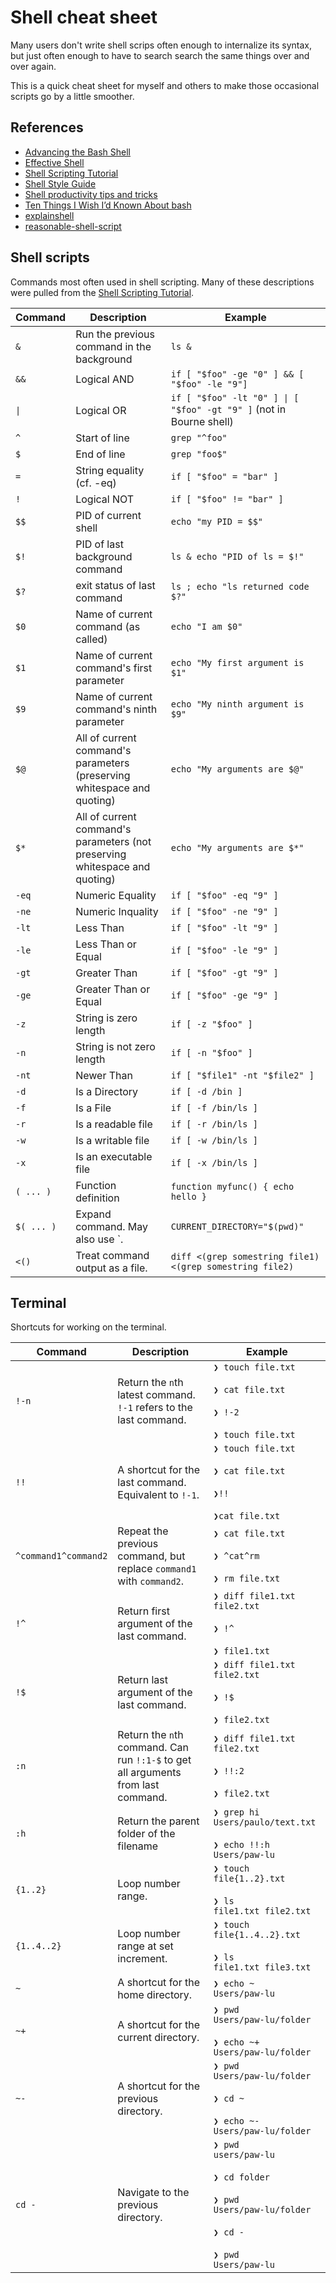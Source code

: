 # Shell cheat sheet

Many users
don't write shell scrips often enough
to internalize its syntax,
but just often enough
to have to search search the same things over and over again.

This is a quick cheat sheet
for myself and others
to make those occasional scripts
go by a little smoother.

## References

- [Advancing the Bash Shell](http://samrowe.com/wordpress/advancing-in-the-bash-shell/)
- [Effective Shell](https://effective-shell.com/)
- [Shell Scripting Tutorial](https://www.shellscript.sh/)
- [Shell Style Guide](https://google.github.io/styleguide/shellguide.html)
- [Shell productivity tips and tricks](https://blog.balthazar-rouberol.com/shell-productivity-tips-and-tricks.html)
- [Ten Things I Wish I’d Known About bash](https://zwischenzugs.com/2018/01/06/ten-things-i-wish-id-known-about-bash/)
- [explainshell](https://explainshell.com/)
- [reasonable-shell-script](https://github.com/mjambon/reasonable-shell-script)

## Shell scripts

Commands most often used
in shell scripting.
Many of these descriptions
were pulled from
the [Shell Scripting Tutorial](https://www.shellscript.sh/quickref.html).

| Command    | Description                                                                 | Example                                                             |
| ---------- | --------------------------------------------------------------------------- | ------------------------------------------------------------------- |
| `&`        | Run the previous command in the background                                  | `ls &`                                                              |
| `&&`       | Logical AND                                                                 | `if [ "$foo" -ge "0" ] && [ "$foo" -le "9"]`                        |
| `\|`       | Logical OR                                                                  | `if [ "$foo" -lt "0" ] \| [ "$foo" -gt "9" ]` (not in Bourne shell) |
| `^`        | Start of line                                                               | `grep "^foo"`                                                       |
| `$`        | End of line                                                                 | `grep "foo$"`                                                       |
| `=`        | String equality (cf. -eq)                                                   | `if [ "$foo" = "bar" ]`                                             |
| `!`        | Logical NOT                                                                 | `if [ "$foo" != "bar" ]`                                            |
| `$$`       | PID of current shell                                                        | `echo "my PID = $$"`                                                |
| `$!`       | PID of last background command                                              | `ls & echo "PID of ls = $!"`                                        |
| `$?`       | exit status of last command                                                 | `ls ; echo "ls returned code $?"`                                   |
| `$0`       | Name of current command (as called)                                         | `echo "I am $0"`                                                    |
| `$1`       | Name of current command's first parameter                                   | `echo "My first argument is $1"`                                    |
| `$9`       | Name of current command's ninth parameter                                   | `echo "My ninth argument is $9"`                                    |
| `$@`       | All of current command's parameters (preserving whitespace and quoting)     | `echo "My arguments are $@"`                                        |
| `$*`       | All of current command's parameters (not preserving whitespace and quoting) | `echo "My arguments are $*"`                                        |
| `-eq`      | Numeric Equality                                                            | `if [ "$foo" -eq "9" ]`                                             |
| `-ne`      | Numeric Inquality                                                           | `if [ "$foo" -ne "9" ]`                                             |
| `-lt`      | Less Than                                                                   | `if [ "$foo" -lt "9" ]`                                             |
| `-le`      | Less Than or Equal                                                          | `if [ "$foo" -le "9" ]`                                             |
| `-gt`      | Greater Than                                                                | `if [ "$foo" -gt "9" ]`                                             |
| `-ge`      | Greater Than or Equal                                                       | `if [ "$foo" -ge "9" ]`                                             |
| `-z`       | String is zero length                                                       | `if [ -z "$foo" ]`                                                  |
| `-n`       | String is not zero length                                                   | `if [ -n "$foo" ]`                                                  |
| `-nt`      | Newer Than                                                                  | `if [ "$file1" -nt "$file2" ]`                                      |
| `-d`       | Is a Directory                                                              | `if [ -d /bin ]`                                                    |
| `-f`       | Is a File                                                                   | `if [ -f /bin/ls ]`                                                 |
| `-r`       | Is a readable file                                                          | `if [ -r /bin/ls ]`                                                 |
| `-w`       | Is a writable file                                                          | `if [ -w /bin/ls ]`                                                 |
| `-x`       | Is an executable file                                                       | `if [ -x /bin/ls ]`                                                 |
| `( ... )`  | Function definition                                                         | `function myfunc() { echo hello }`                                  |
| `$( ... )` | Expand command. May also use \`.                                            | `CURRENT_DIRECTORY="$(pwd)"`                                        |
| `<()`      | Treat command output as a file.                                             | `diff <(grep somestring file1) <(grep somestring file2)`            |

## Terminal

Shortcuts for working on the terminal.

| Command              | Description                                                                       | Example                                                                                                                                              |
| -------------------- | --------------------------------------------------------------------------------- | ---------------------------------------------------------------------------------------------------------------------------------------------------- |
| `!-n`                | Return the `n`th latest command. `!-1` refers to the last command.                | `❯ touch file.txt`<br><br> `❯ cat file.txt` <br><br> `❯ !-2` <br><br> `❯ touch file.txt`                                                             |
| `!!`                 | A shortcut for the last command. Equivalent to `!-1`.                             | `❯ touch file.txt`<br><br> `❯ cat file.txt` <br><br> `❯!!` <br><br> `❯cat file.txt`                                                                  |
| `^command1^command2` | Repeat the previous command, but replace `command1` with `command2`.              | `❯ cat file.txt` <br><br> `❯ ^cat^rm` <br><br> `❯ rm file.txt`                                                                                       |
| `!^`                 | Return first argument of the last command.                                        | `❯ diff file1.txt file2.txt` <br><br> `❯ !^` <br><br> `❯ file1.txt`                                                                                  |
| `!$`                 | Return last argument of the last command.                                         | `❯ diff file1.txt file2.txt` <br><br> `❯ !$` <br><br> `❯ file2.txt`                                                                                  |
| `:n`                 | Return the `n`th command. Can run `!:1-$` to get all arguments from last command. | `❯ diff file1.txt file2.txt` <br><br> `❯ !!:2` <br><br> `❯ file2.txt`                                                                                |
| `:h`                 | Return the parent folder of the filename                                          | `❯ grep hi Users/paulo/text.txt` <br><br> `❯ echo !!:h` <br> `Users/paw-lu`                                                                          |
| `{1..2}`             | Loop number range.                                                                | `❯ touch file{1..2}.txt` <br><br> `❯ ls` <br> `file1.txt file2.txt`                                                                                  |
| `{1..4..2}`          | Loop number range at set increment.                                               | `❯ touch file{1..4..2}.txt` <br><br> `❯ ls` <br> `file1.txt file3.txt`                                                                               |
| `~`                  | A shortcut for the home directory.                                                | `❯ echo ~` <br> `Users/paw-lu`                                                                                                                       |
| `~+`                 | A shortcut for the current directory.                                             | `❯ pwd` <br> `Users/paw-lu/folder` <br><br> `❯ echo ~+` <br> `Users/paw-lu/folder`                                                                   |
| `~-`                 | A shortcut for the previous directory.                                            | `❯ pwd` <br> `Users/paw-lu/folder` <br><br> `❯ cd ~` <br><br> `❯ echo ~-`<br>`Users/paw-lu/folder`                                                   |
| `cd -`               | Navigate to the previous directory.                                               | `❯ pwd` <br> `users/paw-lu` <br><br> `❯ cd folder`<br><br> `❯ pwd` <br> `Users/paw-lu/folder` <br><br> `❯ cd -` <br><br> `❯ pwd` <br> `Users/paw-lu` |
